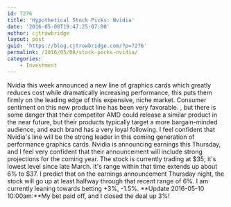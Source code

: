 ```yaml
---
id: 7276
title: 'Hypothetical Stock Picks: Nvidia'
date: '2016-05-08T19:47:25-07:00'
author: cjtrowbridge
layout: post
guid: 'https://blog.cjtrowbridge.com/?p=7276'
permalink: /2016/05/08/stock-picks-nvidia/
categories:
    - Investment
---
```


Nvidia this week announced a new line of graphics cards which greatly reduces cost while dramatically increasing performance, this puts them firmly on the leading edge of this expensive, niche market. Consumer sentiment on this new product line has been very favorable. , but there is some danger that their competitor AMD could release a similar product in the near future, but their products typically target a more bargain-minded audience, and each brand has a very loyal following. I feel confident that Nvidia's line will be the strong leader in this coming generation of performance graphics cards. Nvidia is announcing earnings this Thursday, and I feel very confident that their announcement will include strong projections for the coming year. The stock is currently trading at $35; it's lowest level since late March. It's range within that time extends up about 6% to $37. I predict that on the earnings announcement Thursday night, the stock will go up at least halfway through that recent range of 6%. I am currently leaning towards betting +3%, -1.5%. **Update 2016-05-10 10:00am:**My bet paid off, and I closed the deal up 3%!